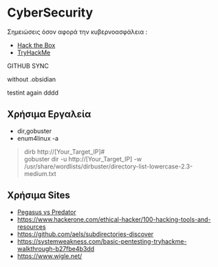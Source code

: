 # CyberSecurity
Σημειώσεις όσον αφορά την κυβερνοασφάλεια :
- [Hack the Box](https://github.com/ConstantMan/CyberSecurity/tree/main/Hack%20the%20Box)
- [TryHackMe](https://github.com/ConstantMan/CyberSecurity/tree/main/TryHackMe)

GITHUB SYNC

without .obsidian

testint again
dddd

## Χρήσιμα Εργαλεία

- dir,gobuster 
- enum4linux -a
> dirb http://[Your_Target_IP]# </br>
gobuster dir -u http://[Your_Target_IP] -w /usr/share/wordlists/dirbuster/directory-list-lowercase-2.3-medium.txt

## Χρήσιμα Sites 
- [Pegasus vs Predator](https://citizenlab.ca/2021/12/pegasus-vs-predator-dissidents-doubly-infected-iphone-reveals-cytrox-mercenary-spyware/)
- https://www.hackerone.com/ethical-hacker/100-hacking-tools-and-resources
- https://github.com/aels/subdirectories-discover
- https://systemweakness.com/basic-pentesting-tryhackme-walkthrough-b27fbe4b3dd
- https://www.wigle.net/
